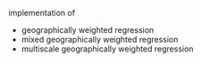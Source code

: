 implementation of
- geographically weighted regression
- mixed geographically weighted regression
- multiscale geographically weighted regression
